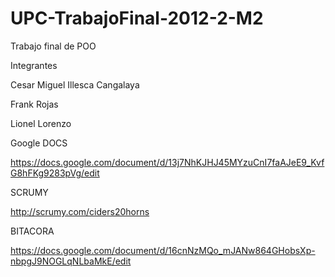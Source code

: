 UPC-TrabajoFinal-2012-2-M2
==========================

Trabajo final de POO

Integrantes

Cesar Miguel Illesca Cangalaya

Frank Rojas 

Lionel Lorenzo


Google DOCS

https://docs.google.com/document/d/13j7NhKJHJ45MYzuCnI7faAJeE9_KvfG8hFKg9283pVg/edit

SCRUMY

http://scrumy.com/ciders20horns

BITACORA

https://docs.google.com/document/d/16cnNzMQo_mJANw864GHobsXp-nbpgJ9NOGLqNLbaMkE/edit